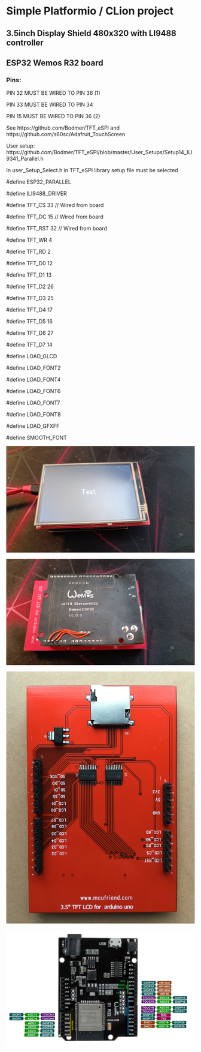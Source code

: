 <h1>Simple Platformio / CLion project</h1>
<h2>3.5inch Display Shield 480x320 with LI9488 controller</h2>
<h2>ESP32 Wemos R32 board</h2>
<h3>Pins:</h3>
<p>PIN 32 MUST BE WIRED TO PIN 36 (1)</p>
<p>PIN 33 MUST BE WIRED TO PIN 34</p>
<p>PIN 15 MUST BE WIRED TO PIN 36 (2)</p>

<p>See https://github.com/Bodmer/TFT_eSPI and https://github.com/s60sc/Adafruit_TouchScreen</p>
<p>User setup: https://github.com/Bodmer/TFT_eSPI/blob/master/User_Setups/Setup14_ILI9341_Parallel.h</p>
<p>In user_Setup_Select.h in TFT_eSPI library setup file must be selected</p>

<p>#define ESP32_PARALLEL</p>
<p>#define ILI9488_DRIVER</p>
<p>#define TFT_CS 33 // Wired from board</p>
<p>#define TFT_DC 15 // Wired from board</p>
<p>#define TFT_RST 32 // Wired from board</p>
<p>#define TFT_WR 4</p>
<p>#define TFT_RD 2</p>
<p>#define TFT_D0 12</p>
<p>#define TFT_D1 13</p>
<p>#define TFT_D2 26</p>
<p>#define TFT_D3 25</p>
<p>#define TFT_D4 17</p>
<p>#define TFT_D5 16</p>
<p>#define TFT_D6 27</p>
<p>#define TFT_D7 14</p>
<p>#define LOAD_GLCD</p>
<p>#define LOAD_FONT2</p>
<p>#define LOAD_FONT4</p>
<p>#define LOAD_FONT6</p>
<p>#define LOAD_FONT7</p>
<p>#define LOAD_FONT8</p>
<p>#define LOAD_GFXFF</p>
<p>#define SMOOTH_FONT</p>


![1!](https://github.com/RomanKryvolapov/3.5inch_Display_Shield_480x320_ILI9488_ESP32_Wemos_R32/blob/master/Display.jpg "1")

![2!](https://github.com/RomanKryvolapov/3.5inch_Display_Shield_480x320_ILI9488_ESP32_Wemos_R32/blob/master/Board.jpg "2")

![3!](https://github.com/RomanKryvolapov/3.5inch_Display_Shield_480x320_ILI9488_ESP32_Wemos_R32/blob/master/Display_pinout.jpg "3")

![4!](https://github.com/RomanKryvolapov/3.5inch_Display_Shield_480x320_ILI9488_ESP32_Wemos_R32/blob/master/Board_pinout.png "4")

